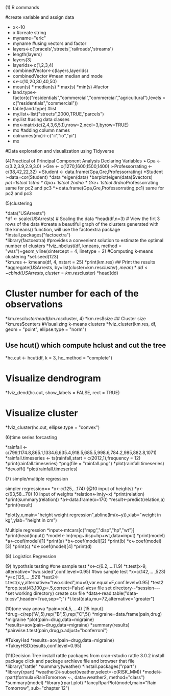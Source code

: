 (1) R commands

#create variable and assign data
* x<-10
* x
#create string 
* myname="eric"
* myname
#using vectors and factor
* layers<-c('pracels','streets','railroads','streams')
* length(layers)
* layers[3]
* layerIds<-c(1,2,3,4)
* combinedVector<-c(layers,layerIds)
* combinedVector
#mean median and mode
* s<-c(10,20,30,40,50)
* mean(s) * median(s)  * max(s) *min(s)
#factor
* land.type<-factor(c("residentials","commercial","commercial","agricultural"),levels = c("residentials","commercial"))
* table(land.type)
#list
* my.list<-list("streets",2000,TRUE,"parcels")
* my.list
#using data classes
* mx<-matrix(c(2,4,3,6,5,1),nrow=2,ncol=3,byrow=TRUE)
* mx
#adding column names
* colnames(mx)<-c("ii","io","pi")
* mx

#Data exploration and visualization using Tidyverse



(4)Practical of Principal Component Analysis
Declaring Variables 
➢Gpa <- c(3.2,3.9,2.9,3.0) 
➢Gre <- c(1270,1600,1500,1400) 
➢Professorrating <- c(38,42,22,32) 
➢Student <- data.frame(Gpa,Gre,Professorrating) 
*Student
➢data=cor(Student) 
*data
*eigen(data)
*barplot(eigen(data)$vectors)
*pc1=1stcol 1stno * Gpa+ 1stcol 2ndno * Gre+ 1stcol 3rdno*Professorrating 
same for pc2 and pc3
*➢data.frame(Gpa,Gre,Professorrating,pc1) 
same for pc2 and pc3

(5)clustering

*data("USArrests")  
*df <- scale(USArrests) # Scaling the data
*head(df,n=3)  # View the firt 3 rows of the data
#create a beautiful graph of the clusters generated with the kmeans() function, will use the factoextra package
*install.packages("factoextra")  
*library(factoextra)
#provides a convenient solution to estimate the optimal number of clusters
*fviz_nbclust(df, kmeans, method = "wss")+geom_vline(xintercept = 4, linetype = 2)
#Computing k-means clustering
*set.seed(123)   
*km.res <- kmeans(df, 4, nstart = 25)
*print(km.res)   ## Print the results
*aggregate(USArrests, by=list(cluster=km.res$cluster), mean)
*dd <- cbind(USArrests, cluster = km.res$cluster)
*head(dd)
# Cluster number for each of the observations
*km.res$cluster
head(km.res$cluster, 4)
*km.res$size   ## Cluster size
*km.res$centers
#Visualizing k-means clusters
*fviz_cluster(km.res, df, geom = "point", ellipse.type = "norm")
## Use hcut() which compute hclust and cut the tree
*hc.cut <- hcut(df, k = 3, hc_method = "complete") 
# Visualize dendrogram
*fviz_dend(hc.cut, show_labels = FALSE, rect = TRUE)
# Visualize cluster
*fviz_cluster(hc.cut, ellipse.type = "convex")

(6)time series forcasting

*rainfall <- c(799,1174.8,865.1,1334.6,635.4,918.5,685.5,998.6,784.2,985,882.8,1071)
*rainfall.timeseries <- ts(rainfall,start = c(2012,1),frequency = 12)
*print(rainfall.timeseries)
*png(file = "rainfall.png")
*plot(rainfall.timeseries)
*dev.off()
*plot(rainfall.timeseries)

(7) simple/multiple regression

simpler regression== 
*x<-c(125,...174) {@10 input of heights}
*y<-c(63,58...70)  10 input of weights
*relation<-lm(y~x)
*print(relation)
*print(summary(relation))
*a<-data.frame(x=170)
*result<-predict(relation,a)
*print(result)

*plot(y,x,main="height weight regression",abline(lm(x~y)),xlab="weight in kg",ylab="height in cm")

Multiple regression
*input<-mtcars[c("mpg","disp","hp","wt")]
*print(head(input))
*model<-lm(mpg~disp+hp+wt,data=input)
*print(model)
*a<-coef(model)[1]
*print(a)
*b<-coef(model)[2]
*print(b)
*c<-coef(model)[3]
*print(c)
*d<-coef(model)[4]
*print(d)



(8) Logistics Regression





(9) hypothsis testing
#one sample test
*x<-c(6.2,....11.9)
*t.test(x-9, alternative="two.sided",conf.level=0.95)
#two sample test
*x=c(142,... ,523)
*y=c(125,... ,521)
*test2<-t.test(x,y,alternative="two.sided",mu=0,var.equal=F,conf.level=0.95)
*test2
*prop.test(43,100,p=.5,correct=False)
#csv file
set directory--*session---*set working directory)
create csv file
*data<-read.table("data-tr.csv",header=True,sep=";")
*t.test(data,mu=72,alternative="greater")


(10)one way anova
*pain=c(4,5,....4) [15 input]
*drug=c(rep("A",5),rep("B",5),rep("C",5))
*migraine=data.frame(pain,drug)
*migraine
*plot(pain~drug,data=migraine)
*results=aov(pain~drug,data=migraine)
*summary(results)
*pairwise.t.test(pain,drug,p.adjust="bonferroni")

#TukeyHsd
*results=aov(pain~drug,data=migraine)
*TukeyHSD(results,conf.level=0.95)

(11)Decision Tree
install rattle packages from cran-rstudio
rattle 3.0.2
install package click and package archieve file and browser that file
*library("rattle"
*summary(weather)
*install.packages("rpart")
*library(rpart)
*weather2<-subset(weather,select=-c(RISK_MM))
*model<-rpart(formula=RainTomorrow ~., data=weather2, method="class")
*summary(model)
*library(rpart.plot)
*fancyRparPlot(model,main="Rain Tomorrow", sub="chapter 12")











